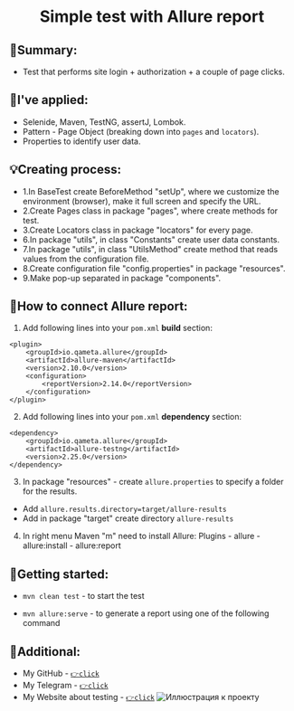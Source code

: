 <h1 align="center"> Simple test with Allure report </h1>

## 💬Summary:
* Test that performs site login + authorization + a couple of page clicks.



## 📢I've applied:

- Selenide, Maven, TestNG, assertJ, Lombok.
- Pattern - Page Object (breaking down into `pages` and `locators`).
- Properties to identify user data.

## 💡Creating process:

- 1.In BaseTest create BeforeMethod "setUp", where we customize the environment (browser), make it full screen and specify the URL.
- 2.Create Pages class in package "pages", where create methods for test.
- 3.Create Locators class in package "locators" for every page.
- 6.In package "utils", in class "Constants" create user data constants.
- 7.In package "utils", in class "UtilsMethod" create method that reads values from the configuration file. 
- 8.Create configuration file "config.properties" in package "resources".
- 9.Make pop-up separated in package "components".

## 📌How to connect Allure report:

1. Add following lines into your `pom.xml` **build** section:
```
<plugin>
	<groupId>io.qameta.allure</groupId>
	<artifactId>allure-maven</artifactId>
	<version>2.10.0</version>
	<configuration>
		<reportVersion>2.14.0</reportVersion>
	</configuration>
</plugin>
```

2. Add following lines into your `pom.xml` **dependency** section:
```
<dependency>
    <groupId>io.qameta.allure</groupId>
    <artifactId>allure-testng</artifactId>
    <version>2.25.0</version>
</dependency>

```

3. In package "resources" - create `allure.properties` to specify a folder for the results.
* Add `allure.results.directory=target/allure-results`
* Add in package "target" create directory `allure-results`
4. In right menu Maven "m" need to install Allure: Plugins - allure - allure:install - allure:report

## 🚀Getting started:

* `mvn clean test` - to start the test

* `mvn allure:serve` - to generate a report using one of the following command

## 🔗Additional:

- My GitHub - [`👉click`](https://github.com/nick8787)
- Мy Telegram - [`👉click`](https://t.me/nick8787)
- Мy Website about testing - [`👉click`](https://www.testing87.online/)
  ![Иллюстрация к проекту](https://www.testing87.online/img/graphics/about/testing87logohome.jpeg)